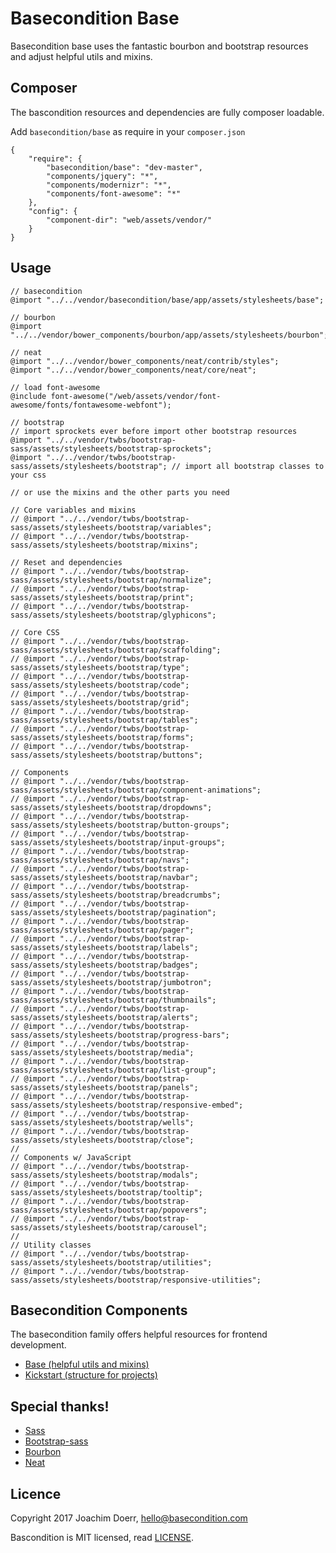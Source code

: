 # Basecondition Base

Basecondition base uses the fantastic bourbon and bootstrap resources and adjust helpful utils and mixins.


## Composer

The bascondition resources and dependencies are fully composer loadable. 

Add `basecondition/base` as require in your `composer.json` 

    {
        "require": {
            "basecondition/base": "dev-master",
            "components/jquery": "*",
            "components/modernizr": "*",
            "components/font-awesome": "*"
        },
        "config": {
            "component-dir": "web/assets/vendor/"
        }
    }


## Usage

    // basecondition
    @import "../../vendor/basecondition/base/app/assets/stylesheets/base";
    
    // bourbon
    @import "../../vendor/bower_components/bourbon/app/assets/stylesheets/bourbon";
    
    // neat
    @import "../../vendor/bower_components/neat/contrib/styles";
    @import "../../vendor/bower_components/neat/core/neat";
    
    // load font-awesome
    @include font-awesome("/web/assets/vendor/font-awesome/fonts/fontawesome-webfont");

    // bootstrap
    // import sprockets ever before import other bootstrap resources
    @import "../../vendor/twbs/bootstrap-sass/assets/stylesheets/bootstrap-sprockets";
    @import "../../vendor/twbs/bootstrap-sass/assets/stylesheets/bootstrap"; // import all bootstrap classes to your css
    
    // or use the mixins and the other parts you need
    
    // Core variables and mixins
    // @import "../../vendor/twbs/bootstrap-sass/assets/stylesheets/bootstrap/variables";
    // @import "../../vendor/twbs/bootstrap-sass/assets/stylesheets/bootstrap/mixins";
    
    // Reset and dependencies
    // @import "../../vendor/twbs/bootstrap-sass/assets/stylesheets/bootstrap/normalize";
    // @import "../../vendor/twbs/bootstrap-sass/assets/stylesheets/bootstrap/print";
    // @import "../../vendor/twbs/bootstrap-sass/assets/stylesheets/bootstrap/glyphicons";
    
    // Core CSS
    // @import "../../vendor/twbs/bootstrap-sass/assets/stylesheets/bootstrap/scaffolding";
    // @import "../../vendor/twbs/bootstrap-sass/assets/stylesheets/bootstrap/type";
    // @import "../../vendor/twbs/bootstrap-sass/assets/stylesheets/bootstrap/code";
    // @import "../../vendor/twbs/bootstrap-sass/assets/stylesheets/bootstrap/grid";
    // @import "../../vendor/twbs/bootstrap-sass/assets/stylesheets/bootstrap/tables";
    // @import "../../vendor/twbs/bootstrap-sass/assets/stylesheets/bootstrap/forms";
    // @import "../../vendor/twbs/bootstrap-sass/assets/stylesheets/bootstrap/buttons";
    
    // Components
    // @import "../../vendor/twbs/bootstrap-sass/assets/stylesheets/bootstrap/component-animations";
    // @import "../../vendor/twbs/bootstrap-sass/assets/stylesheets/bootstrap/dropdowns";
    // @import "../../vendor/twbs/bootstrap-sass/assets/stylesheets/bootstrap/button-groups";
    // @import "../../vendor/twbs/bootstrap-sass/assets/stylesheets/bootstrap/input-groups";
    // @import "../../vendor/twbs/bootstrap-sass/assets/stylesheets/bootstrap/navs";
    // @import "../../vendor/twbs/bootstrap-sass/assets/stylesheets/bootstrap/navbar";
    // @import "../../vendor/twbs/bootstrap-sass/assets/stylesheets/bootstrap/breadcrumbs";
    // @import "../../vendor/twbs/bootstrap-sass/assets/stylesheets/bootstrap/pagination";
    // @import "../../vendor/twbs/bootstrap-sass/assets/stylesheets/bootstrap/pager";
    // @import "../../vendor/twbs/bootstrap-sass/assets/stylesheets/bootstrap/labels";
    // @import "../../vendor/twbs/bootstrap-sass/assets/stylesheets/bootstrap/badges";
    // @import "../../vendor/twbs/bootstrap-sass/assets/stylesheets/bootstrap/jumbotron";
    // @import "../../vendor/twbs/bootstrap-sass/assets/stylesheets/bootstrap/thumbnails";
    // @import "../../vendor/twbs/bootstrap-sass/assets/stylesheets/bootstrap/alerts";
    // @import "../../vendor/twbs/bootstrap-sass/assets/stylesheets/bootstrap/progress-bars";
    // @import "../../vendor/twbs/bootstrap-sass/assets/stylesheets/bootstrap/media";
    // @import "../../vendor/twbs/bootstrap-sass/assets/stylesheets/bootstrap/list-group";
    // @import "../../vendor/twbs/bootstrap-sass/assets/stylesheets/bootstrap/panels";
    // @import "../../vendor/twbs/bootstrap-sass/assets/stylesheets/bootstrap/responsive-embed";
    // @import "../../vendor/twbs/bootstrap-sass/assets/stylesheets/bootstrap/wells";
    // @import "../../vendor/twbs/bootstrap-sass/assets/stylesheets/bootstrap/close";
    //
    // Components w/ JavaScript
    // @import "../../vendor/twbs/bootstrap-sass/assets/stylesheets/bootstrap/modals";
    // @import "../../vendor/twbs/bootstrap-sass/assets/stylesheets/bootstrap/tooltip";
    // @import "../../vendor/twbs/bootstrap-sass/assets/stylesheets/bootstrap/popovers";
    // @import "../../vendor/twbs/bootstrap-sass/assets/stylesheets/bootstrap/carousel";
    //
    // Utility classes
    // @import "../../vendor/twbs/bootstrap-sass/assets/stylesheets/bootstrap/utilities";
    // @import "../../vendor/twbs/bootstrap-sass/assets/stylesheets/bootstrap/responsive-utilities";


## Basecondition Components 

The basecondition family offers helpful resources for frontend development.

* [Base (helpful utils and mixins)](https://github.com/basecondition/base)
* [Kickstart (structure for projects)](https://github.com/basecondition/kickstart)


## Special thanks!

* [Sass](https://github.com/sass/sass)
* [Bootstrap-sass](https://github.com/twbs/bootstrap-sass)
* [Bourbon](https://github.com/thoughtbot/bourbon)
* [Neat](https://github.com/thoughtbot/neat)


## Licence

Copyright 2017 Joachim Doerr, hello@basecondition.com

Bascondition is MIT licensed, read [LICENSE](LICENSE).
